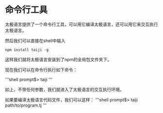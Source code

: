 # 命令行工具

太极语言提供了一个命令行工具，可以用它编译太极语言，还可以用它来交互执行太极语言。


然后我们可以直接在shell中输入
```shell
npm install taiji -g
```

这样我们就将太极语言安装到了npm的全局包文件夹下。

现在我们可以在命令行执行如下命令：

'''shell
prompt$> taiji
'''

如上，不带任何参数，我们就进入了太极语言的交互执行环境。

如果要编译太极语言代码文件，我们可以这样：
'''shell
prompt$> taiji path/to/program.tj
'''